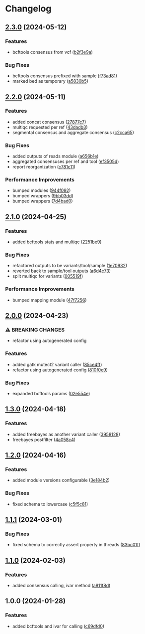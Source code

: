 # Changelog

## [2.3.0](https://github.com/xsitarcik/variants/compare/v2.2.0...v2.3.0) (2024-05-12)


### Features

* bcftools consensus from vcf ([b2f3e9a](https://github.com/xsitarcik/variants/commit/b2f3e9aba737ab57598988f1d8ff6e7d16f74642))


### Bug Fixes

* bcftools consensus prefixed with sample ([f73ad81](https://github.com/xsitarcik/variants/commit/f73ad8197bc3acea5112f0ba541051ecb37a65fd))
* marked bed as temporary ([a5830b5](https://github.com/xsitarcik/variants/commit/a5830b59ae3503dbe95ad6bcf2ba950f881c0ccd))

## [2.2.0](https://github.com/xsitarcik/variants/compare/v2.1.0...v2.2.0) (2024-05-11)


### Features

* added concat consensus ([27877c7](https://github.com/xsitarcik/variants/commit/27877c78cec99b24d0b739c551ba2d6ad6921aca))
* multiqc requested per ref ([43dadb3](https://github.com/xsitarcik/variants/commit/43dadb386fed1187129f0bd1f6313158f848338a))
* segmental consensus and aggregate consensus ([c2cca65](https://github.com/xsitarcik/variants/commit/c2cca6540d10790567db053ffa8cf94d322ad3c7))


### Bug Fixes

* added outputs of reads module ([a656b1e](https://github.com/xsitarcik/variants/commit/a656b1ed592c77191b2880c60c5c0e19ab9d1b07))
* aggregated consensuses per ref and tool ([ef3505d](https://github.com/xsitarcik/variants/commit/ef3505d8aaaa80f1ad668a98742fc165aa3fcced))
* report reorganization ([c781c11](https://github.com/xsitarcik/variants/commit/c781c119c6448c7cdb65e0d4fab6e75d7cd2fc7d))


### Performance Improvements

* bumped modules ([944f092](https://github.com/xsitarcik/variants/commit/944f0921982467ca20b73f9d0445f1f738f6e43e))
* bumped wrappers ([9bb03dd](https://github.com/xsitarcik/variants/commit/9bb03dd2d18c77fbcc3a2ec697a23c1f07b81159))
* bumped wrappers ([7d4bad0](https://github.com/xsitarcik/variants/commit/7d4bad056a403c94cec7daca5ce63cb75a6391ab))

## [2.1.0](https://github.com/xsitarcik/variants/compare/v2.0.0...v2.1.0) (2024-04-25)


### Features

* added bcftools stats and multiqc ([2251be9](https://github.com/xsitarcik/variants/commit/2251be9f43ac906f58ba9f92fef0550ac2887ec0))


### Bug Fixes

* refactored outputs to be variants/tool/sample ([1e70932](https://github.com/xsitarcik/variants/commit/1e709329f73ec8985f9fc10b08ac2fe0033c7a9f))
* reverted back to sample/tool outputs ([a6d4c73](https://github.com/xsitarcik/variants/commit/a6d4c73b723a5e8636236865fc6a63052675f614))
* split multiqc for variants ([005519f](https://github.com/xsitarcik/variants/commit/005519f8b93baba5d66813cfd50de95631b48eba))


### Performance Improvements

* bumped mapping module ([47f7256](https://github.com/xsitarcik/variants/commit/47f7256f5cdb26f5300d252aa9037d8ec2f6f083))

## [2.0.0](https://github.com/xsitarcik/variants/compare/v1.3.0...v2.0.0) (2024-04-23)


### ⚠ BREAKING CHANGES

* refactor using autogenerated config

### Features

* added gatk mutect2 variant caller ([85ce4ff](https://github.com/xsitarcik/variants/commit/85ce4fff636f7a11d9c77f40087e6767db03b7ea))
* refactor using autogenerated config ([810f0e9](https://github.com/xsitarcik/variants/commit/810f0e98168dbc59fe8f92f7a38af910da005ed6))


### Bug Fixes

* expanded bcftools params ([02e554e](https://github.com/xsitarcik/variants/commit/02e554ec21d580fc0b40ddb12c7d027558b9c30e))

## [1.3.0](https://github.com/xsitarcik/variants/compare/v1.2.0...v1.3.0) (2024-04-18)


### Features

* added freebayes as another variant caller ([3958128](https://github.com/xsitarcik/variants/commit/39581282d0904606d0f4f9bb9ef9a6d7cac802ec))
* freebayes postfilter ([4a058c4](https://github.com/xsitarcik/variants/commit/4a058c490aab3a2655dc46799d7187a3d566b95b))

## [1.2.0](https://github.com/xsitarcik/variants/compare/v1.1.1...v1.2.0) (2024-04-16)


### Features

* added module versions configurable ([3e184b2](https://github.com/xsitarcik/variants/commit/3e184b26675ad865afb2fce770c56582c28e8c7f))


### Bug Fixes

* fixed schema to lowercase ([c5f5c81](https://github.com/xsitarcik/variants/commit/c5f5c81c9cfa1baad327ae240e5d599c736c257d))

## [1.1.1](https://github.com/xsitarcik/variants/compare/v1.1.0...v1.1.1) (2024-03-01)


### Bug Fixes

* fixed schema to correctly assert property in threads ([83bc01f](https://github.com/xsitarcik/variants/commit/83bc01ffde64041dc51c5190cccd298a9068ebab))

## [1.1.0](https://github.com/xsitarcik/variants/compare/v1.0.0...v1.1.0) (2024-02-03)


### Features

* added consensus calling, ivar method ([a811f8d](https://github.com/xsitarcik/variants/commit/a811f8de062d55e6656ab616c36afd38c3dbb06c))

## 1.0.0 (2024-01-28)


### Features

* added bcftools and ivar for calling ([c69dfd0](https://github.com/xsitarcik/variants/commit/c69dfd043349818ed46d7152d5d236667cc736e5))
